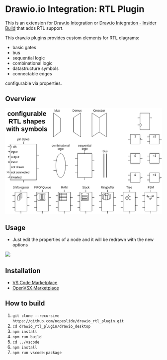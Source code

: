 # Drawio.io Integration: RTL Plugin

This is an extension for
[Draw.io Integration](https://marketplace.visualstudio.com/items?itemName=hediet.vscode-drawio)
or
[Draw.io Integration - Insider Build](https://marketplace.visualstudio.com/items?itemName=hediet.vscode-drawio)
that adds RTL support.

This draw.io plugins provides custom elements for RTL diagrams:

* basic gates
* bus
* sequential logic
* combinational logic
* datastructure symbols
* connectable edges

configurable via properties.


## Overview

![](/doc/overview.dio.png)

<!-- ## Online Demo -->
<!-- [Online Demo](https://nopeslide.github.io/drawio/?p=rtl) -->

## Usage

* Just edit the properties of a node and it will be redrawn with the new options

![](/doc/demo.gif)

## Installation
* [VS Code Marketplace](https://marketplace.visualstudio.com/items?itemName=nopeslide.vscode-drawio-plugin-rtl)
* [OpenVSX Marketplace](https://open-vsx.org/extension/nopeslide/vscode-drawio-plugin-rtl)

## How to build

1. `git clone --recursive https://github.com/nopeslide/drawio_rtl_plugin.git`
2. `cd drawio_rtl_plugin/drawio_desktop`
3. `npm install`
4. `npm run build`
5. `cd ../vscode`
6. `npm install`
7. `npm run vscode:package`
